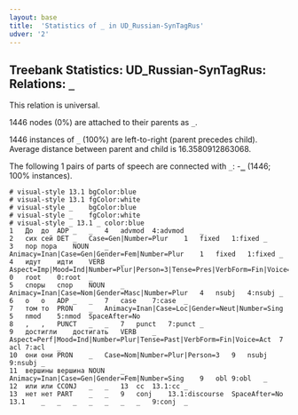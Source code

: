```yaml
---
layout: base
title:  'Statistics of _ in UD_Russian-SynTagRus'
udver: '2'
---
```


## Treebank Statistics: UD_Russian-SynTagRus: Relations: `_`

This relation is universal.

1446 nodes (0%) are attached to their parents as `_`.

1446 instances of `_` (100%) are left-to-right (parent precedes child).
Average distance between parent and child is 16.3580912863068.

The following 1 pairs of parts of speech are connected with `_`: -<tt><a href="ru_syntagrus-dep-_.html">_</a></tt> (1446; 100% instances).


~~~ conllu
# visual-style 13.1	bgColor:blue
# visual-style 13.1	fgColor:white
# visual-style _	bgColor:blue
# visual-style _	fgColor:white
# visual-style _ 13.1 _	color:blue
1	До	до	ADP	_	_	4	advmod	4:advmod	_
2	сих	сей	DET	_	Case=Gen|Number=Plur	1	fixed	1:fixed	_
3	пор	пора	NOUN	_	Animacy=Inan|Case=Gen|Gender=Fem|Number=Plur	1	fixed	1:fixed	_
4	идут	идти	VERB	_	Aspect=Imp|Mood=Ind|Number=Plur|Person=3|Tense=Pres|VerbForm=Fin|Voice=Act	0	root	0:root	_
5	споры	спор	NOUN	_	Animacy=Inan|Case=Nom|Gender=Masc|Number=Plur	4	nsubj	4:nsubj	_
6	о	о	ADP	_	_	7	case	7:case	_
7	том	то	PRON	_	Animacy=Inan|Case=Loc|Gender=Neut|Number=Sing	5	nmod	5:nmod	SpaceAfter=No
8	,	,	PUNCT	_	_	7	punct	7:punct	_
9	достигли	достигать	VERB	_	Aspect=Perf|Mood=Ind|Number=Plur|Tense=Past|VerbForm=Fin|Voice=Act	7	acl	7:acl	_
10	они	они	PRON	_	Case=Nom|Number=Plur|Person=3	9	nsubj	9:nsubj	_
11	вершины	вершина	NOUN	_	Animacy=Inan|Case=Gen|Gender=Fem|Number=Sing	9	obl	9:obl	_
12	или	или	CCONJ	_	_	13	cc	13.1:cc	_
13	нет	нет	PART	_	_	9	conj	13.1:discourse	SpaceAfter=No
13.1	_	_	_	_	_	_	_	9:conj	_

~~~


